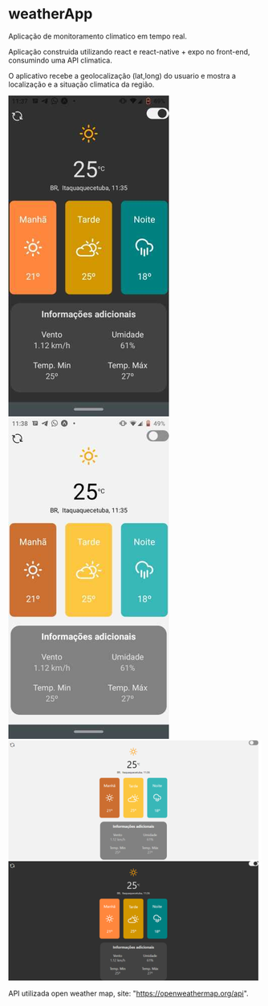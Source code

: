 # weatherApp 

Aplicação de monitoramento climatico em tempo real.

Aplicação construida utilizando react e react-native + expo no front-end, consumindo uma API climatica.

O aplicativo recebe a geolocalização (lat,long) do usuario e mostra a localização e a situação climatica da região.

<img src="./img/mobileDark.png">
<img src="./img/mobileClean.png">

<img src="./img/browserClean.png">
<img src="./img/browserDark.png">


API utilizada open weather map, site: "https://openweathermap.org/api".
